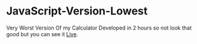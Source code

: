 # JavaScript-Version-Lowest
Very Worst Version Of my Calculator Developed in 2 hours so not look that good but you can see it [Live]( https://kabi4.github.io/JavaScript-Version-Lowest/).
